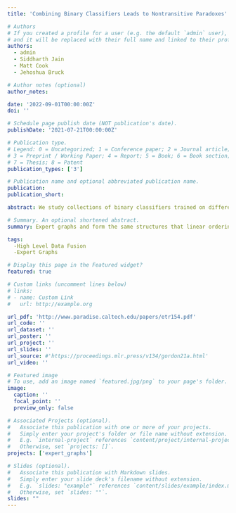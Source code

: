 ```yaml
---
title: 'Combining Binary Classifiers Leads to Nontransitive Paradoxes'

# Authors
# If you created a profile for a user (e.g. the default `admin` user), write the username (folder name) here
# and it will be replaced with their full name and linked to their profile.
authors:
  - admin
  - Siddharth Jain
  - Matt Cook
  - Jehoshua Bruck

# Author notes (optional)
author_notes:

date: '2022-09-01T00:00:00Z'
doi: ''

# Schedule page publish date (NOT publication's date).
publishDate: '2021-07-21T00:00:00Z'

# Publication type.
# Legend: 0 = Uncategorized; 1 = Conference paper; 2 = Journal article;
# 3 = Preprint / Working Paper; 4 = Report; 5 = Book; 6 = Book section;
# 7 = Thesis; 8 = Patent
publication_types: ['3']

# Publication name and optional abbreviated publication name.
publication:
publication_short: 

abstract: We study collections of binary classifiers trained on different pairs of target classes and observe cases of nontransitive disagreement. Noting a similar phenomenon in voting theory, we seek to understand how this nontransitivity emerges from aggregation and the limits of its behavior. We prove that a previously developed framework, called expert graphs, is equivalent to a framework used in voting theory called linear ordering graphs (LOGs). Finally, we show that the curl condition, which limits the degree of nontransitivity in expert graphs and LOGs, precisely characterizes the maximum possible nontransitivity in two types of planar graphs, namely triangulated cycles and wheel graphs, and we conjecture that it does so for all planar graphs.

# Summary. An optional shortened abstract.
summary: Expert graphs and form the same structures that linear ordering polytopes do.

tags:
  -High Level Data Fusion
  -Expert Graphs

# Display this page in the Featured widget?
featured: true

# Custom links (uncomment lines below)
# links:
# - name: Custom Link
#   url: http://example.org

url_pdf: 'http://www.paradise.caltech.edu/papers/etr154.pdf'
url_code: ''
url_dataset: ''
url_poster: ''
url_project: ''
url_slides: ''
url_source: #'https://proceedings.mlr.press/v134/gordon21a.html'
url_video: ''

# Featured image
# To use, add an image named `featured.jpg/png` to your page's folder.
image:
  caption: ''
  focal_point: ''
  preview_only: false

# Associated Projects (optional).
#   Associate this publication with one or more of your projects.
#   Simply enter your project's folder or file name without extension.
#   E.g. `internal-project` references `content/project/internal-project/index.md`.
#   Otherwise, set `projects: []`.
projects: ['expert_graphs']

# Slides (optional).
#   Associate this publication with Markdown slides.
#   Simply enter your slide deck's filename without extension.
#   E.g. `slides: "example"` references `content/slides/example/index.md`.
#   Otherwise, set `slides: ""`.
slides: ""
---
```

